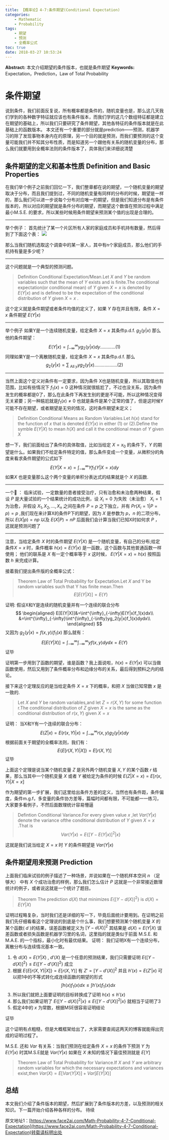 ```yaml
---
title: 【概率论】4-7:条件期望(Conditional Expectation)
categories:
    - Mathematic
    - Probability
tags:
    - 期望
    - 预测
    - 全概率公式
toc: true
date: 2018-03-27 10:53:24
---
```


**Abstract:** 本文介绍期望的条件版本，也就是条件期望
**Keywords:** Expectation，Prediction，Law of Total Probability

<!--more-->

# 条件期望
说到条件，我们前面反复说，所有概率都是条件的，随机变量也是，那么这几天我们学到的各种数字特征就应该也有条件版本，而我们学的这几个数组特征都是建立在期望的基础上，所以我们只要研究了条件期望，其他各特征的条件版本就是在此基础上的函数版本。
本文还有一个重要的部分就是prediction——预测，机器学习的除了发现事物本身内在的原理，另一个目的就是预测，而我们要预测的这个变量可能我们并不知其分布性质，而是知道另一个跟他有关系的随机变量的分布，那么我们就要用到全概率法则的条件版本了，具体我们来详细说清楚
## 条件期望的定义和基本性质 Definition and Basic Properties
在我们举个例子之前我们回忆一下，我们整章都在说的期望，一个随机变量的期望取决于分布，而且我们提到过，不同的随机变量有同样的分布的时候，期望是一样的，那么我们可以进一步说每个分布对应唯一的期望，但是我们知道分布是有条件版本的，所以对应的期望就是条件分布的期望，而期望这个数值在预测过程中满足最小M.S.E. 的要求，所以某些时候用条件期望来预测某个值的出现是合理的。

-----------------------

举个例子：
首先统计了某一个片区所有人家的家庭成员和手机持有数量，然后得到了下面这个表：
![](https://tony4ai-1251394096.cos.ap-hongkong.myqcloud.com/blog_images/Math-Probability-4-7-Conditional-Expectation/table.png)

那么当我们随机选取这个调查中的某一家人，其中有n个家庭成员，那么他们的手机持有量是多少呢？

-----------------------

这个问题就是一个典型的预测问题。
>Definition Conditional Expectation/Mean.Let $X$ and $Y$ be random variables such that the mean of $Y$ exists and is finite.The conditional expectation(or conditional mean) of $Y$ given $X=x$ is denoted by $E(Y|x)$ and is defined to be the expectation of the conditional distribution of $Y$ given $X=x$ .

这个定义就是条件期望或者条件均值的定义了，如果 $Y$ 存在并且有限，条件 $X=x$ 条件期望 $E(Y|x)$


-----------------------


举个例子
如果Y是一个连续随机变量，给定条件 $X=x$ 其条件p.d.f. $g_2(y|x)$ 那么他的条件期望：
$$
E(Y|x)=\int^{\infty}_{-\infty}yg_2(y|x)dy\text{............(1)}
$$
同理如果Y是一个离散随机变量，给定条件 $X=x$ 其条件p.d.f.  那么
$$
g_2(y|x)=\sum_{\text{ All }y}yg_2(y|x)\text{..................(2)}
$$

-----------------------

当然上面这个定义对条件有一定要求，因为条件 X也是随机变量，所以其取值也有范围，比如有些情况下 $f_1(x)=0$ 这种情况就很尴尬了，不过也没关系，因为条件发生的概率都是0了，那么在此条件下再发生别的更是不可能，所以这种情况变得无关紧要；另一种尴尬就是$f_1(x)\neq 0$ 也就是条件是某个正常的值了，但是这时候Y可能不存在期望，或者期望是无穷的情况，这时条件期望未定义；

>Definition Conditional Means as Random Variables.Let $h(x)$ stand for the function of $x$ that is denoted $E(Y|x)$ in either (1) or (2).Define the symble $E(Y|X)$ to mean $h(X)$ and call it the conditional mean of $Y$ given $X$

想一下，我们前面给出了条件的具体取值，比如当给定 $X=x_0$ 的条件下，$Y$ 的期望是什么。如果我们不给定条件特定的值，那么条件变成一个变量，从微积分的角度来看求条件期望的公式如下
$$
E(Y|X=x)=\int^{\infty}_{-\infty}Yf_1(Y|X=x)dy
$$
如果$X$ 也是变量那么这个两个变量的单积分表达式的结果就是个 $X$ 的函数.

------------------
一个🌰 ：
临床试验，一定数量的患者接受治疗，只有治愈和未治愈两种结果，假设 $P$ 是大量试验的一个结果统计的成功比例，设 $X_i=0$ 为失败（未治愈） $X_i=1$ 为治愈，并假设 $X_1,X_2,\dots,X_n$ 之间在条件 $P=p$ 之下独立，并有 $Pr(X_i=1|P=p)=p$ ,我们现在来计算X的条件P下的期望，因为 $X$ 是参数为 $p，n$ 的二项分布，所以 $E(X|p)=np$ 以及 $E(X|P)=nP$ 后面我们会计算当我们已知X时如何求 $P$ ，这就是预测问题了

------------------

注意，当给定条件 $X$ 时的条件期望 $E(Y|X)$ 是一个随机变量，有自己的分布;给定条件$X=x$ 时，条件概率 $h(x)=E(Y|x)$ 是一函数，这个函数与其他普通函数一样使用；
他们的联系是 $X$ 有一定个概率等于 $x$ 这时候， $E(Y|X=x)=h(x)$ 按照函数 $h$ 来完成计算。

接着我们提出条件版的全概率公式：
>Theorem Law of Total Probability for Expectation.Let $X$ and Y be random variables such that Y has finite mean.Then
$$
E[E(Y|X)]=E(Y)
$$

证明:
假设X和Y是连续的随机变量并有一个连续的联合分布
$$
\begin{aligned}
E[E(Y|X)]&=\int^{\infty}_{-\infty}E(Y|x)f_1(x)dx\\
&=\int^{\infty}_{-\infty}\int^{\infty}_{-\infty}yg_2(y|x)f_1(x)dydx\\
\end{aligned}
$$
又因为 $g_2(y|x)=f(x,y)/f_1(x)$ 那么就有：
$$
E[E(Y|X)]=\int^{\infty}_{-\infty}\int^{\infty}_{-\infty}yf(x,y)dydx=E(Y)
$$
证毕

证明第一步用到了函数的期望，谁是函数？我上面说啦，$h(x)=E(Y|x)$ 可以当做函数使用，然后又用到了条件概率分布和边缘分布的关系，最后得到预料之内的结论。

接下来这个定理反应的是当给定条件 $X=x$ 下的概率，和把 $X$ 当做已知常数 $x$ 是一致的.
> Let $X$ and $Y$ be random variables,and let $Z=r(X,Y)$ for some function r.The conditional distribution of $Z$ given $X=x$ is the same as the conditional distribution of $r(x,Y)$ given $X=x$

证明：
当X和Y有一个连续的联合分布：
$$
E(Z|x)=E(r(x,Y)|x)=\int^{\infty}_{-\infty}r(x,y)g_2(y|x)dy
$$
根据前面关于期望的全概率法则，我们有：
$$
E\{E[r(X,Y)|X]\}=E[r(X,Y)]
$$
证毕

上面这个定理是说当某个随机变量 $Z$ 是另外两个随机变量 $X,Y$ 的某个函数 $r$ 结果，那么当其中一个随机变量 $X$ 或者 $Y$ 被给定为条件的时候 $E(Z|X=x)=E[r(x,Y)|X=x]$

作为期望的第一步扩展，我们这里给出条件方差的定义，当然也有条件距，条件偏度，条件m.g.f，多变量的条件协方差等，篇幅时间都有限，不可能都一一练习，大家要多看例子，不然后面数理统计容易懵逼

>Defintion Conditional Variance.For every given value $x$ ,let $Var(Y|x)$ denote the variance ofthe conditional distribution of $Y$ given $X=x$ .That is
$$
Var(Y|x)=E\{[Y-E(Y|x)]^2|x\}
$$

这就是我们说当给定 $X=x$ 时 $Y$ 的条件期望是 $Var(Y|x)$

## 条件期望用来预测 Prediction
上面我们临床试验的例子描述了一种场景，并说如果在一个随机样本空间 $n$ （足够大） 中有 $X$ 个成功治愈的样例，那么我们怎么估计 $P$ 这就是一个非常接近数理统计的例子，或者说这就是一个统计了题目。

>Theorem The prediction $d(X)$ that minimizes $E\{[Y-d(X)]^2\}$ is $d(X)=E(Y|X)$

证明过程略复杂，当时我们还是详细的写一下，毕竟后面统计要用到。在证明之前我们先仔细看看这个定理说的到底是个什么事，我们想要预测某个随机变量 $X$ 的某个函数( $d$ )的结果，误差函数被定义为 $[Y-d(X)]^2$ 其结果是 $d(X)=E(Y|X)$
误差函数或者损失函数是机器学习里的名词，这里指的就是类似于前面 M.S.E. 和M.A.E. 的一个指标，最小化时有最优结果。
证明：
我们证明X有一个连续分布，离散分布与连续情况基本一致。
1. 令 $d(X)=E(Y|X)$ , $d'(X)$ 是一个任意的预测结果，我们只需要证明  $E\{[Y-d(X)]^2\}\leq E\{[Y-d'(X)]^2\}$ 成立
2. 根据 $E\{E[r(X,Y)|X]\}=E[r(X,Y)]$  有 $Z'=[Y-d'(X)]^2$ 并且 $h'(x)=E(Z'|x)$ 可以把1中的不等式转化成连续函数的期望的形式
$$
\int h(x)f_1(x)dx\leq \int h'(x)f_1(x)dx
$$
3. 所以我们就把上面要证明的目标转换成了证明 $h(x)\leq h'(x)$
4. 那么我们如果证明了 $E\{[Y-d(X)]^2|x\}\leq E\{[Y-d'(X)]^2|x\}$ 就相当于证明了3
5. 假定4中的 $x$ 为常数，根据MSE很容易证明结论

证毕

这个证明有点粗糙，但是大概框架给出了，大家需要查阅这两天的博客就能得出完成的证明过程了。

M.S.E. 还和 $Var$ 有关系：当我们预测在给定条件 $X=x$ 的条件下预测 $Y$ 为 $E(Y|x)$ 时其M.S.E就是 $Var(Y|x)$ 如果在 $X$ 未知的情况下最佳预测就是 $E[Y]$

>Theorem Law of Total Probability for Variance.If $X$ and $Y$ are arbitrary random variables for which the necessary expectations and variances exist,then $Var(X)=E[Var(Y|X)]+Var[E(Y|X)]$



## 总结
本文我们介绍了条件版本的期望，然后扩展到了条件版本的方差，以及预测的相关知识。下一篇开始介绍各种各样的分布。
待续





原文地址1：[https://www.face2ai.com/Math-Probability-4-7-Conditional-Expectation](https://www.face2ai.com/Math-Probability-4-7-Conditional-Expectation)转载请标明出处
